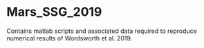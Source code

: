 # Mars_SSG_2019

Contains matlab scripts and associated data required to reproduce numerical results of Wordsworth et al. 2019.


